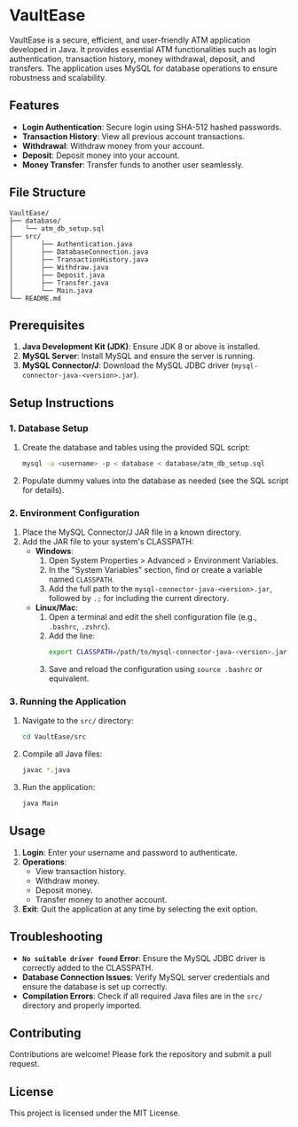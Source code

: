 # VaultEase

VaultEase is a secure, efficient, and user-friendly ATM application developed in Java. It provides essential ATM functionalities such as login authentication, transaction history, money withdrawal, deposit, and transfers. The application uses MySQL for database operations to ensure robustness and scalability.

## Features
- **Login Authentication**: Secure login using SHA-512 hashed passwords.
- **Transaction History**: View all previous account transactions.
- **Withdrawal**: Withdraw money from your account.
- **Deposit**: Deposit money into your account.
- **Money Transfer**: Transfer funds to another user seamlessly.

## File Structure
```
VaultEase/
├── database/
│   └── atm_db_setup.sql
├── src/
│       ├── Authentication.java
│       ├── DatabaseConnection.java
│       ├── TransactionHistory.java
│       ├── Withdraw.java
│       ├── Deposit.java
│       ├── Transfer.java
│       └── Main.java
└── README.md
```

## Prerequisites
1. **Java Development Kit (JDK)**: Ensure JDK 8 or above is installed.
2. **MySQL Server**: Install MySQL and ensure the server is running.
3. **MySQL Connector/J**: Download the MySQL JDBC driver (`mysql-connector-java-<version>.jar`).

## Setup Instructions

### 1. Database Setup
1. Create the database and tables using the provided SQL script:
   ```bash
   mysql -u <username> -p < database < database/atm_db_setup.sql
   ```
2. Populate dummy values into the database as needed (see the SQL script for details).

### 2. Environment Configuration
1. Place the MySQL Connector/J JAR file in a known directory.
2. Add the JAR file to your system's CLASSPATH:
   - **Windows**:
     1. Open System Properties > Advanced > Environment Variables.
     2. In the "System Variables" section, find or create a variable named `CLASSPATH`.
     3. Add the full path to the `mysql-connector-java-<version>.jar`, followed by `.;` for including the current directory.
   - **Linux/Mac**:
     1. Open a terminal and edit the shell configuration file (e.g., `.bashrc`, `.zshrc`).
     2. Add the line:
        ```bash
        export CLASSPATH=/path/to/mysql-connector-java-<version>.jar:.
        ```
     3. Save and reload the configuration using `source .bashrc` or equivalent.

### 3. Running the Application
1. Navigate to the `src/` directory:
   ```bash
   cd VaultEase/src
   ```
2. Compile all Java files:
   ```bash
   javac *.java
   ```
3. Run the application:
   ```bash
   java Main
   ```

## Usage
1. **Login**: Enter your username and password to authenticate.
2. **Operations**:
   - View transaction history.
   - Withdraw money.
   - Deposit money.
   - Transfer money to another account.
3. **Exit**: Quit the application at any time by selecting the exit option.

## Troubleshooting
- **`No suitable driver found` Error**:
  Ensure the MySQL JDBC driver is correctly added to the CLASSPATH.
- **Database Connection Issues**:
  Verify MySQL server credentials and ensure the database is set up correctly.
- **Compilation Errors**:
  Check if all required Java files are in the `src/` directory and properly imported.

## Contributing
Contributions are welcome! Please fork the repository and submit a pull request.

## License
This project is licensed under the MIT License.
